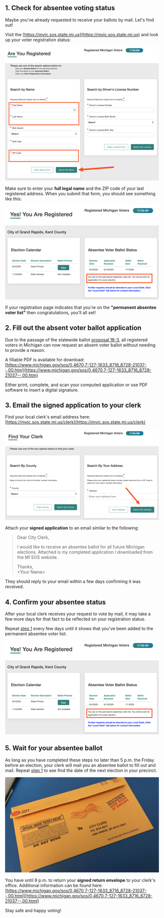 ## 1. Check for absentee voting status

Maybe you've already requested to receive your ballots by mail. Let's find out!

Visit the [https://mvic.sos.state.mi.us](https://mvic.sos.state.mi.us) and look up your voter registration status:

![Are You Registered](images/mvic.png)

Make sure to enter your **full legal name** and the ZIP code of your last registered address. When you submit that form, you should see something like this:

![You Are Registered](images/mvic-registration.png)

If your registration page indicates that you're on the **"permanent absentee voter list"** then congratulations, you'll all set!

## 2. Fill out the absent voter ballot application

Due to the passage of the statewide ballot [proposal 18-3](https://ballotpedia.org/Michigan_Proposal_3,_Voting_Policies_in_State_Constitution_Initiative_(2018)), all registered voters in Michigan can now request an absent voter ballot without needing to provide a reason.

A fillable PDF is available for download: [https://www.michigan.gov/sos/0,4670,7-127-1633_8716_8728-21037--,00.htm](https://www.michigan.gov/sos/0,4670,7-127-1633_8716_8728-21037--,00.htm)

Either print, complete, and scan your computed application or use PDF software to insert a digital signature.

## 3. Email the signed application to your clerk

Find your local clerk's email address here:
[https://mvic.sos.state.mi.us/clerk](https://mvic.sos.state.mi.us/clerk)

![Find Your Clerk](images/mvic-clerk.png)

Attach your **signed application** to an email similar to the following:

> Dear City Clerk,
>
> I would like to receive an absentee ballot for all future Michigan elections.
> Attached is my completed application I downloaded from the MI SOS website.
>
> Thanks,<br>
> \<Your Name>


They should reply to your email within a few days confirming it was received.

## 4. Confirm your absentee status

After your local clerk receives your request to vote by mail, it may take a few more days for that fact to be reflected on your registration status.

Repeat [step 1](#top) every few days until it shows that you've been added to the permanent absentee voter list:

![You Are Registered](images/mvic-registration.png)

## 5. Wait for your absentee ballot

As long as you have completed these steps no later than 5 p.m. the Friday before an election, your clerk will mail you an absentee ballot to fill out and mail. Repeat [step 1](#top) to see find the date of the next election in your precinct.

![Absentee Ballot](images/ballot.jpg)

You have until 8 p.m. to return your **signed return envelope** to your clerk's office. Additional information can be found here: [https://www.michigan.gov/sos/0,4670,7-127-1633_8716_8728-21037--,00.html](https://www.michigan.gov/sos/0,4670,7-127-1633_8716_8728-21037--,00.html)

Stay safe and happy voting!
